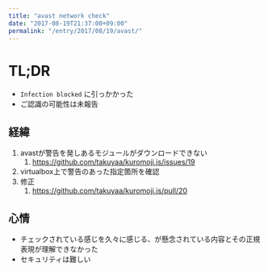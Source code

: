 ```yaml
---
title: "avast network check"
date: "2017-08-19T21:37:00+09:00"
permalink: "/entry/2017/08/19/avast/"
---
```


# TL;DR

- `Infection blocked` に引っかかった
- ご認識の可能性は未報告

## 経緯

1. avastが警告を発しあるモジュールがダウンロードできない
   1. <https://github.com/takuyaa/kuromoji.js/issues/19>
1. virtualbox上で警告のあった指定箇所を確認
1. 修正
   1. <https://github.com/takuyaa/kuromoji.js/pull/20>

## 心情

- チェックされている感じを久々に感じる、が懸念されている内容とその正規表現が理解できなかった
- セキュリティは難しい
